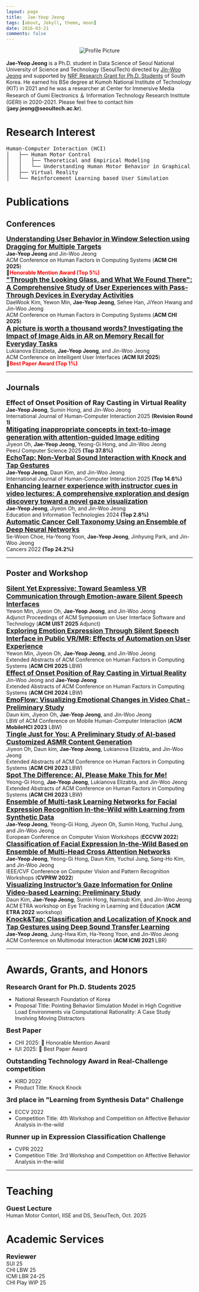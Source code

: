 ```yaml
---
layout: page
title:  Jae-Yeop Jeong
tags: [about, Jekyll, theme, moon]
date: 2016-03-21
comments: false
---
```


<div style="text-align: center;">
    <img src="/assets/img/제주도.jpg" alt="Profile Picture">
</div>
<br>
<b>Jae-Yeop Jeong</b> is a Ph.D. student in Data Science of Seoul National University of Science and Technology (SeoulTech) directed by <a href="http://ixlab.seoultech.ac.kr" target="_blank">Jin-Woo Jeong</a> and supported by <a href="https://www.nrf.re.kr/page/378?menuNo=378" target="_blank">NRF Research Grant for Ph.D. Students</a> of South Korea. He earned his BSe degree at Kumoh National Institute of Technology (KIT) in 2021 and he was a researcher at Center for Immersive Media Research of Gumi Electronics ＆ Information Technology Research Institute (GERI) in 2020-2021. Please feel free to contact him (<b>jaey.jeong@seoultech.ac.kr</b>).

# Research Interest
<!--
style="margin:14px 0 28px; padding:18px 20px; background:#f8fafc; border-left:6px solid #0f766e; border-radius:8px; font-family:monospace; line-height:1.5; color:#1e293b; white-space:pre;">
-->
<pre>
Human-Computer Interaction (HCI)
│   ├── Human Motor Control
│   │   ├── Theoretical and Empirical Modeling 
│   │   └── Understanding Human Motor Behavior in Graphical User Interfaces
│   ├── Virtual Reality
│   └── Reinforcement Learning based User Simulation
</pre>




<!--
<h2 style="margin-top:32px;">News</h2>
<div style="margin:12px 0 28px; padding:14px 16px; border:1px solid #e5e7eb; border-radius:12px; background:#f8fafc;">
  <span style="font-size:12px; font-weight:700; color:#0f766e; background:#d1fae5; padding:2px 8px; border-radius:9999px; vertical-align:middle;">Now</span>
  <span style="margin-left:8px; font-weight:600;">Currently in Canada (Vancouver)</span>
  <div style="color:#475569; margin-top:6px; line-height:1.5;">
    Staying in Canada for a research visit/collaborations. Open to meetups and academic discussions—feel free to reach out.
  </div>
</div>
-->

# Publications
## Conferences
<span style="font-size: 18px; font-weight: bold;">
  <a href="https://doi.org/10.1145/3706598.3713410" target="_blank">
    Understanding User Behavior in Window Selection using Dragging for Multiple Targets
  </a>
</span><br>
<b>Jae-Yeop Jeong</b> and Jin-Woo Jeong <br>
ACM Conference on Human Factors in Computing Systems (<b>ACM CHI 2025</b>) <br>
🏅<span style="color: red;"><b>Honorable Mention Award (Top 5%)</b></span> <br>


<span style="font-size: 18px; font-weight: bold;">
  <a href="https://doi.org/10.1145/3706598.3714221" target="_blank"> 
      "Through the Looking Glass, and What We Found There": A Comprehensive Study of User Experiences with Pass-Through Devices in Everyday Activities
  </a>
</span><br>
DaeWook Kim, Yewon Min, <b>Jae-Yeop Jeong</b>, Sehee Han, JiYeon Hwang and Jin-Woo Jeong <br>
ACM Conference on Human Factors in Computing Systems (<b>ACM CHI 2025</b>) <br> 


<span style="font-size: 18px; font-weight: bold;">
  <a href="https://dl.acm.org/doi/10.1145/3708359.3712087" target="_blank"> 
      A picture is worth a thousand words? Investigating the Impact of Image Aids in AR on Memory Recall for Everyday Tasks
  </a>
</span><br>
Lukianova Elizabeta, <b>Jae-Yeop Jeong</b>, and Jin-Woo Jeong <br>
ACM Conference on Intelligent User Interfaces (<b>ACM IUI 2025</b>) <br> 
🏅<span style="color: red;"><b>Best Paper Award (Top 1%)</b></span> <br>

<hr>

## Journals
<span style="font-size: 18px; font-weight: bold;">
      Effect of Onset Position of Ray Casting in Virtual Reality
</span><br>
<b>Jae-Yeop Jeong</b>, Sumin Hong, and Jin-Woo Jeong <br>
International Journal of Human-Computer Interaction 2025 <b>(Revision Round 1)</b> <br>

<span style="font-size: 18px; font-weight: bold;">
  <a href="https://peerj.com/articles/cs-3170/" target="_blank"> 
      Mitigating inappropriate concepts in text-to-image generation with attention-guided Image editing </a>
</span><br>
Jiyeon Oh, <b>Jae-Yeop Jeong</b>, Yeong-Gi Hong, and Jin-Woo Jeong <br>
 PeerJ Computer Science 2025 <b>(Top 37.8%)</b> <br>

<span style="font-size: 18px; font-weight: bold;">
  <a href="https://www.tandfonline.com/doi/full/10.1080/10447318.2024.2348837" target="_blank"> 
      EchoTap: Non-Verbal Sound Interaction with Knock and Tap Gestures </a>
</span><br>
<b>Jae-Yeop Jeong</b>, Daun Kim, and Jin-Woo Jeong <br>
International Journal of Human-Computer Interaction 2025 <b>(Top 14.6%)</b> <br>

<span style="font-size: 18px; font-weight: bold;">
  <a href="https://link.springer.com/article/10.1007/s10639-024-12697-w" target="_blank"> 
      Enhancing learner experience with instructor cues in video lectures: A comprehensive exploration and design discovery toward a novel gaze visualization 
  </a>
</span><br>
<b>Jae-Yeop Jeong</b>, Jiyeon Oh, and Jin-Woo Jeong <br>
Education and Information Technologies 2024 <b>(Top 2.8%)</b> <br>

<span style="font-size: 18px; font-weight: bold;">
  <a href="https://www.mdpi.com/2072-6694/14/9/2224" target="_blank"> 
      Automatic Cancer Cell Taxonomy Using an Ensemble of Deep Neural Networks 
  </a> 
</span><br>
Se-Woon Choe, Ha-Yeong Yoon, <b>Jae-Yeop Jeong</b>, Jinhyung Park, and Jin-Woo Jeong <br>
Cancers 2022 <b>(Top 24.2%)</b> <br>

<hr>

## Poster and Workshop
<span style="font-size: 18px; font-weight: bold;">
    <a href="https://dl.acm.org/doi/full/10.1145/3746058.3758359" target="_blank">
      Silent Yet Expressive: Toward Seamless VR Communication through Emotion-aware Silent Speech Interfaces
    </a> 
</span><br>
Yewon Min, Jiyeon Oh, <b>Jae-Yeop Jeong</b>, and Jin-Woo Jeong <br>
Adjunct Proceedings of ACM Symposium on User Interface Software and Technology (<b>ACM UIST 2025</b> Adjunct) <br>

<span style="font-size: 18px; font-weight: bold;">
  <a href="https://doi.org/10.1145/3706599.3720209" target="_blank"> 
      Exploring Emotion Expression Through Silent Speech Interface in Public VR/MR: Effects of Automation on User Experience 
  </a> 
</span><br>
Yewon Min, Jiyeon Oh, <b>Jae-Yeop Jeong</b>, and Jin-Woo Jeong <br>
Extended Abstracts of ACM Conference on Human Factors in Computing Systems (<b>ACM CHI 2025</b> LBW) <br>

<span style="font-size: 18px; font-weight: bold;">
  <a href="https://dl.acm.org/doi/full/10.1145/3613905.3650905" target="_blank"> 
      Effect of Onset Position of Ray Casting in Virtual Reality 
  </a> 
</span><br>
Jin-Woo Jeong and <b>Jae-Yeop Jeong</b> <br>
Extended Abstracts of ACM Conference on Human Factors in Computing Systems (<b>ACM CHI 2024</b> LBW) <br>

<span style="font-size: 18px; font-weight: bold;">
  <a href="https://dl.acm.org/doi/abs/10.1145/3565066.3608702" target="_blank"> 
      EmoFlow: Visualizing Emotional Changes in Video Chat - Preliminary Study 
  </a> 
</span><br>
Daun kim, Jiyeon Oh, <b>Jae-Yeop Jeong</b>, and Jin-Woo Jeong <br>
LBW of ACM Conference on Mobile Human-Computer Interaction (<b>ACM MobileHCI 2023</b> LBW) <br>

<span style="font-size: 18px; font-weight: bold;">
  <a href="https://dl.acm.org/doi/full/10.1145/3544549.3585872" target="_blank"> 
       Tingle Just for You: A Preliminary Study of AI-based Customized ASMR Content Generation 
  </a> 
</span><br>
Jiyeon Oh, Daun kim, <b>Jae-Yeop Jeong</b>, Lukianova Elizabta, and Jin-Woo Jeong <br>
Extended Abstracts of ACM Conference on Human Factors in Computing Systems (<b>ACM CHI 2023</b> LBW) <br>

<span style="font-size: 18px; font-weight: bold;">
  <a href="https://dl.acm.org/doi/full/10.1145/3544549.3585879" target="_blank"> 
       Spot The Difference: AI, Please Make This for Me! 
  </a> 
</span><br>
Yeong-Gi Hong, <b>Jae-Yeop Jeong</b>, Lukianova Elizabta, and Jin-Woo Jeong <br>
Extended Abstracts of ACM Conference on Human Factors in Computing Systems (<b>ACM CHI 2023</b> LBW) <br>

<span style="font-size: 18px; font-weight: bold;">
  <a href="https://link.springer.com/chapter/10.1007/978-3-031-25075-0_5" target="_blank"> 
       Ensemble of Multi-task Learning Networks for Facial Expression Recognition In-the-Wild with Learning from Synthetic Data 
  </a> 
</span><br>
<b>Jae-Yeop Jeong</b>, Yeong-Gi Hong, Jiyeon Oh, Sumin Hong, Yuchul Jung, and Jin-Woo Jeong <br>
European Conference on Computer Vision Workshops (<b>ECCVW 2022</b>) <br>

<span style="font-size: 18px; font-weight: bold;">
  <a href="https://openaccess.thecvf.com/content/CVPR2022W/ABAW/html/Jeong_Classification_of_Facial_Expression_In-the-Wild_Based_on_Ensemble_of_Multi-Head_CVPRW_2022_paper.html" target="_blank"> 
       Classification of Facial Expression In-the-Wild Based on Ensemble of Multi-Head Cross Attention Networks
  </a> 
</span><br>
<b>Jae-Yeop Jeong</b>, Yeong-Gi Hong, Daun Kim, Yuchul Jung, Sang-Ho Kim, and Jin-Woo Jeong <br>
IEEE/CVF Conference on Computer Vision and Pattern Recognition Workshops (<b>CVPRW 2022</b>) <br>

<span style="font-size: 18px; font-weight: bold;">
  <a href="https://dl.acm.org/doi/abs/10.1145/3517031.3529238" target="_blank"> 
       Visualizing Instructor’s Gaze Information for Online Video-based Learning: Preliminary Study
  </a> 
</span><br>
Daun Kim, <b>Jae-Yeop Jeong</b>, Sumin Hong, Namsub Kim, and Jin-Woo Jeong <br>
ACM ETRA workshop on Eye Tracking in Learning and Education (<b>ACM ETRA 2022</b> workshop) <br>

<span style="font-size: 18px; font-weight: bold;">
  <a href="https://dl.acm.org/doi/abs/10.1145/3461615.3485428" target="_blank"> 
       Knock&Tap: Classification and Localization of Knock and Tap Gestures using Deep Sound Transfer Learning
  </a> 
</span><br>
<b>Jae-Yeop Jeong</b>, Jung-Hwa Kim, Ha-Yeong Yoon, and Jin-Woo Jeong <br>
ACM Conference on Multimodal Interaction (<b>ACM ICMI 2021</b> LBR) <br>

<hr>

# Awards, Grants, and Honors
<span style="font-size: 18px; font-weight: bold;">
    Research Grant for Ph.D. Students 2025 <br>
</span>
<ul>
    <li>National Research Foundation of Korea </li>
<li>Proposal Title: Pointing Behavior Simulation Model in High Cognitive Load Environments via Computational Rationality: A Case Study Involving Moving Distractors </li>
</ul>

<span style="font-size: 18px; font-weight: bold;">
    Best Paper <br>
</span>
<ul>
    <li>CHI 2025: 🏅 Honorable Mention Award </li>
    <li>IUI 2025: 🏅 Best Paper Award </li>
</ul>

<span style="font-size: 18px; font-weight: bold;">
    Outstanding Technology Award in Real-Challenge competition <br>
</span>
<ul>
    <li>KIRD 2022 </li>
    <li>Product Title: Knock Knock </li>
</ul>

<span style="font-size: 18px; font-weight: bold;">
    <b>3rd place</b> in "Learning from Synthesis Data" Challenge <br>
</span>
<ul>
    <li>ECCV 2022 </li>
    <li>Competition Title: 4th Workshop and Competition on Affective Behavior Analysis in-the-wild </li>
</ul>

<span style="font-size: 18px; font-weight: bold;">
    <b>Runner up</b> in Expression Classification Challenge <br>
</span>
<ul>
    <li>CVPR 2022 </li>
    <li>Competition Title: 3rd Workshop and Competition on Affective Behavior Analysis in-the-wild </li>
</ul>

<hr>

# Teaching
<span style="font-size: 18px; font-weight: bold;">
    Guest Lecture
</span><br>
Human Motor Contorl, IISE and DS, SeoulTech, Oct. 2025


# Academic Services
<span style="font-size: 18px; font-weight: bold;">
    Reviewer
</span><br>
SUI 25 <br>
CHI LBW 25 <br>
ICMI LBR 24-25 <br>
CHI Play WIP 25







